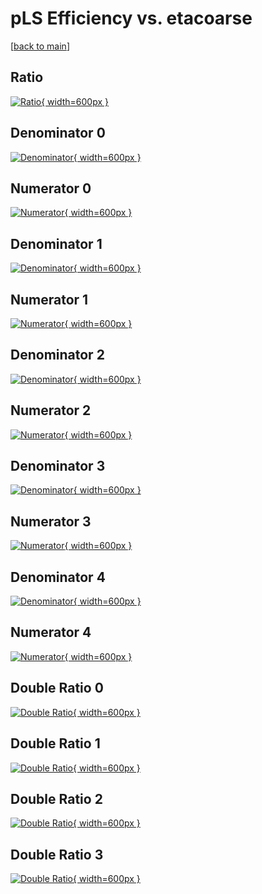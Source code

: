 # pLS Efficiency vs. etacoarse

[[back to main](./)]



## Ratio

[![Ratio](../mtv/var/pLS_loweta_0_0_eff_etacoarse.png){ width=600px }](../mtv/var/pLS_loweta_0_0_eff_etacoarse.pdf)

## Denominator 0

[![Denominator](../mtv/den/pLS_loweta_0_0_eff_etacoarse_den0.png){ width=600px }](../mtv/den/pLS_loweta_0_0_eff_etacoarse_den0.pdf)

## Numerator 0

[![Numerator](../mtv/num/pLS_loweta_0_0_eff_etacoarse_num0.png){ width=600px }](../mtv/num/pLS_loweta_0_0_eff_etacoarse_num0.pdf)

## Denominator 1

[![Denominator](../mtv/den/pLS_loweta_0_0_eff_etacoarse_den1.png){ width=600px }](../mtv/den/pLS_loweta_0_0_eff_etacoarse_den1.pdf)

## Numerator 1

[![Numerator](../mtv/num/pLS_loweta_0_0_eff_etacoarse_num1.png){ width=600px }](../mtv/num/pLS_loweta_0_0_eff_etacoarse_num1.pdf)

## Denominator 2

[![Denominator](../mtv/den/pLS_loweta_0_0_eff_etacoarse_den2.png){ width=600px }](../mtv/den/pLS_loweta_0_0_eff_etacoarse_den2.pdf)

## Numerator 2

[![Numerator](../mtv/num/pLS_loweta_0_0_eff_etacoarse_num2.png){ width=600px }](../mtv/num/pLS_loweta_0_0_eff_etacoarse_num2.pdf)

## Denominator 3

[![Denominator](../mtv/den/pLS_loweta_0_0_eff_etacoarse_den3.png){ width=600px }](../mtv/den/pLS_loweta_0_0_eff_etacoarse_den3.pdf)

## Numerator 3

[![Numerator](../mtv/num/pLS_loweta_0_0_eff_etacoarse_num3.png){ width=600px }](../mtv/num/pLS_loweta_0_0_eff_etacoarse_num3.pdf)

## Denominator 4

[![Denominator](../mtv/den/pLS_loweta_0_0_eff_etacoarse_den4.png){ width=600px }](../mtv/den/pLS_loweta_0_0_eff_etacoarse_den4.pdf)

## Numerator 4

[![Numerator](../mtv/num/pLS_loweta_0_0_eff_etacoarse_num4.png){ width=600px }](../mtv/num/pLS_loweta_0_0_eff_etacoarse_num4.pdf)

## Double Ratio 0

[![Double Ratio](../mtv/ratio/pLS_loweta_0_0_eff_etacoarse_ratio0.png){ width=600px }](../mtv/ratio/pLS_loweta_0_0_eff_etacoarse_ratio0.pdf)

## Double Ratio 1

[![Double Ratio](../mtv/ratio/pLS_loweta_0_0_eff_etacoarse_ratio1.png){ width=600px }](../mtv/ratio/pLS_loweta_0_0_eff_etacoarse_ratio1.pdf)

## Double Ratio 2

[![Double Ratio](../mtv/ratio/pLS_loweta_0_0_eff_etacoarse_ratio2.png){ width=600px }](../mtv/ratio/pLS_loweta_0_0_eff_etacoarse_ratio2.pdf)

## Double Ratio 3

[![Double Ratio](../mtv/ratio/pLS_loweta_0_0_eff_etacoarse_ratio3.png){ width=600px }](../mtv/ratio/pLS_loweta_0_0_eff_etacoarse_ratio3.pdf)

